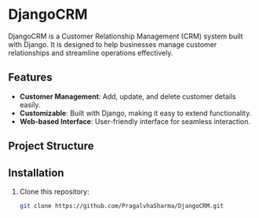 # DjangoCRM

DjangoCRM is a Customer Relationship Management (CRM) system built with Django. It is designed to help businesses manage customer relationships and streamline operations effectively.

## Features

- **Customer Management**: Add, update, and delete customer details easily.
- **Customizable**: Built with Django, making it easy to extend functionality.
- **Web-based Interface**: User-friendly interface for seamless interaction.

## Project Structure


## Installation

1. Clone this repository:

   ```bash
   git clone https://github.com/PragalvhaSharma/DjangoCRM.git
